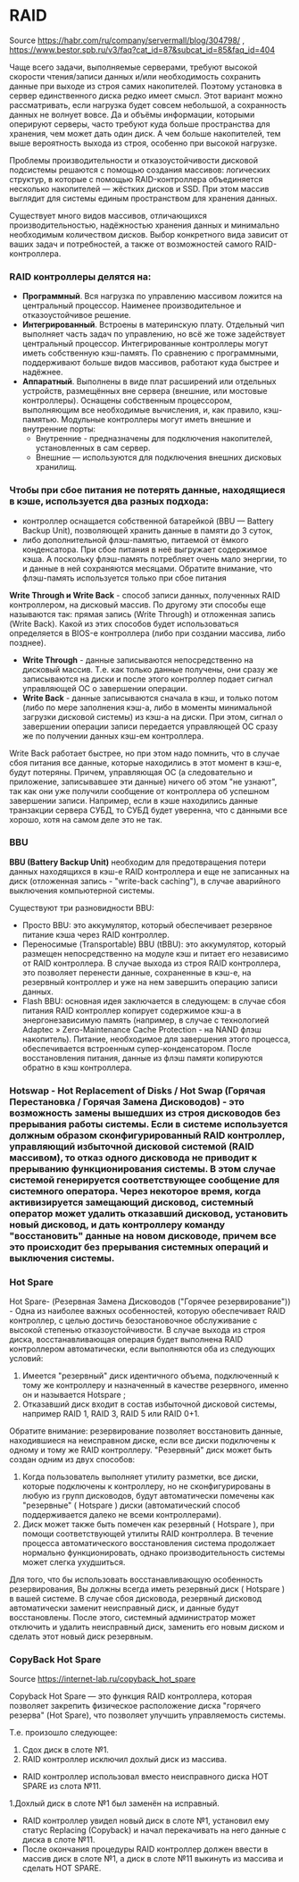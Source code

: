 # RAID

Source https://habr.com/ru/company/servermall/blog/304798/ , https://www.bestor.spb.ru/v3/faq?cat_id=87&subcat_id=85&faq_id=404

Чаще всего задачи, выполняемые серверами, требуют высокой скорости чтения/записи данных и/или необходимость сохранить данные при выходе из строя самих накопителей. Поэтому установка в сервер единственного диска редко имеет смысл. Этот вариант можно рассматривать, если нагрузка будет совсем небольшой, а сохранность данных не волнует вовсе. Да и объёмы информации, которыми оперируют серверы, часто требуют куда больше пространства для хранения, чем может дать один диск. А чем больше накопителей, тем выше вероятность выхода из строя, особенно при высокой нагрузке.

Проблемы производительности и отказоустойчивости дисковой подсистемы решаются с помощью создания массивов: логических структур, в которые с помощью RAID-контроллера объединяется несколько накопителей — жёстких дисков и SSD. При этом массив выглядит для системы единым пространством для хранения данных.

Существует много видов массивов, отличающихся производительностью, надёжностью хранения данных и минимально необходимым количеством дисков. Выбор конкретного вида зависит от ваших задач и потребностей, а также от возможностей самого RAID-контроллера.

### RAID контроллеры делятся на:

* **Программный**. Вся нагрузка по управлению массивом ложится на центральный процессор. Наименее производительное и отказоустойчивое решение.
* **Интегрированный**. Встроены в материнскую плату. Отдельный чип выполняет часть задач по управлению, но всё же тоже задействует центральный процессор. Интегрированные контроллеры могут иметь собственную кэш-память. По сравнению с программными, поддерживают больше видов массивов, работают куда быстрее и надёжнее.
* **Аппаратный**. Выполнены в виде плат расширений или отдельных устройств, размещённых вне сервера (внешние, или мостовые контроллеры). Оснащены собственным процессором, выполняющим все необходимые вычисления, и, как правило, кэш-памятью. Модульные контроллеры могут иметь внешние и внутренние порты:
  * Внутренние - предназначены для подключения накопителей, установленных в сам сервер.
  * Внешние — используются для подключения внешних дисковых хранилищ.


### Чтобы при сбое питания не потерять данные, находящиеся в кэше, используется два разных подхода:

* контроллер оснащается собственной батарейкой (BBU — Battery Backup Unit), позволяющей хранить данные в памяти до 3 суток,
* либо дополнительной флэш-памятью, питаемой от ёмкого конденсатора. При сбое питания в неё выгружает содержимое кэша. А поскольку флэш-память потребляет очень мало энергии, то и данные в ней сохраняются месяцами. Обратите внимание, что флэш-память используется только при сбое питания

**Write Through и Write Back** - способ записи данных, полученных RAID контроллером, на дисковый массив. По другому эти способы еще называются так: прямая запись (Write Through) и отложенная запись (Write Back). Какой из этих способов будет использоваться определяется в BIOS-е контроллера (либо при создании массива, либо позднее).

* **Write Through** - данные записываются непосредственно на дисковый массив. Т.е. как только данные получены, они сразу же записываются на диски и после этого контроллер подает сигнал управляющей ОС о завершении операции.
* **Write Back** - данные записываются сначала в кэш, и только потом (либо по мере заполнения кэш-а, либо в моменты минимальной загрузки дисковой системы) из кэш-а на диски. При этом, сигнал о завершении операции записи передается управляющей ОС сразу же по получении данных кэш-ем контроллера.

Write Back работает быстрее, но при этом надо помнить, что в случае сбоя питания все данные, которые находились в этот момент в кэш-е, будут потеряны. Причем, управляющая ОС (а следовательно и приложение, записывавшее эти данные) ничего об этом "не узнают", так как они уже получили сообщение от контроллера об успешном завершении записи. Например, если в кэше находились данные транзакции сервера СУБД, то СУБД будет уверенна, что с данными все хорошо, хотя на самом деле это не так.

### BBU

**BBU (Battery Backup Unit)** необходим для предотвращения потери данных находящихся в кэш-е RAID контроллера и еще не записанных на диск (отложенная запись - "write-back caching"), в случае аварийного выключения компьютерной системы.

Существуют три разновидности BBU:

* Просто BBU: это аккумулятор, который обеспечивает резервное питание кэша через RAID контроллер.
* Переносимые (Transportable) BBU (tBBU): это аккумулятор, который размещен непосредственно на модуле кэш и питает его независимо от RAID контроллера. В случае выхода из строя RAID контроллера, это позволяет перенести данные, сохраненные в кэш-е, на резервный контроллер и уже на нем завершить операцию записи данных.
* Flash BBU: основная идея заключается в следующем: в случае сбоя питания RAID контроллер копирует содержимое кэш-а в энергонезависимую память (например, в случае с технологией Adaptec » Zero-Maintenance Cache Protection - на NAND флэш накопитель). Питание, необходимое для завершения этого процесса, обеспечивается встроенным супер-конденсатором. После восстановления питания, данные из флэш памяти копируются обратно в кэш контроллера.

### **Hotswap** - Hot Replacement of Disks / Hot Swap (Горячая Перестановка / Горячая Замена Дисководов) - это возможность замены вышедших из строя дисководов без прерывания работы системы. Если в системе используется должным образом сконфигурированный RAID контроллер, управляющий избыточной дисковой системой (RAID массивом), то отказ одного дисковода не приводит к прерыванию функционирования системы. В этом случае системой генерируется соответствующее сообщение для системного оператора. Через некоторое время, когда активизируется замещающий дисковод, системный оператор может удалить отказавший дисковод, установить новый дисковод, и дать контроллеру команду "восстановить" данные на новом дисководе, причем все это происходит без прерывания системных операций и выключения системы.

### **Hot Spare** 

Hot Spare- (Резервная Замена Дисководов ("Горячее резервирование")) - Одна из наиболее важных особенностей, которую обеспечивает RAID контроллер, с целью достичь безостановочное обслуживание с высокой степенью отказоустойчивости. В случае выхода из строя диска, восстанавливающая операция будет выполнена RAID контроллером автоматически, если выполняются оба из следующих условий:

1. Имеется "резервный" диск идентичного объема, подключенный к тому же контроллеру и назначенный в качестве резервного, именно он и называется Hotspare ;
1. Отказавший диск входит в состав избыточной дисковой системы, например RAID 1, RAID 3, RAID 5 или RAID 0+1.

Обратите внимание: резервирование позволяет восстановить данные, находившиеся на неисправном диске, если все диски подключены к одному и тому же RAID контроллеру.
"Резервный" диск может быть создан одним из двух способов:

1. Когда пользователь выполняет утилиту разметки, все диски, которые подключены к контроллеру, но не сконфигурированы в любую из групп дисководов, будут автоматически помечены как "резервные" ( Hotspare ) диски (автоматический способ поддерживается далеко не всеми контроллерами).
1. Диск может также быть помечен как резервный ( Hotspare ), при помощи соответствующей утилиты RAID контроллера.
В течение процесса автоматического восстановления система продолжает нормально функционировать, однако производительность системы может слегка ухудшиться.

Для того, что бы использовать восстанавливающую особенность резервирования, Вы должны всегда иметь резервный диск ( Hotspare ) в вашей системе. В случае сбоя дисковода, резервный дисковод автоматически заменит неисправный диск, и данные будут восстановлены. После этого, системный администратор может отключить и удалить неисправный диск, заменить его новым диском и сделать этот новый диск резервным.

### **CopyBack Hot Spare**

Source https://internet-lab.ru/copyback_hot_spare

Copyback Hot Spare — это функция RAID контроллера, которая позволяет закрепить физическое расположение диска "горячего резерва" (Hot Spare), что позволяет улучшить управляемость системы.

Т.е. произошло следующее:

1. Сдох диск в слоте №1.
  2. RAID контроллер исключил дохлый диск из массива.
  * RAID контроллер использовал вместо неисправного диска HOT SPARE из слота №11.
 
1.Дохлый диск в слоте №1 был заменён на исправный.
  * RAID контроллер увидел новый диск в слоте №1, установил ему статус Replacing (Copyback) и начал перекачивать на него данные с диска в слоте №11.
  * После окончания процедуры RAID контроллер должен ввести в массив диск в слоте №1, а диск в слоте №11 выкинуть из массива и сделать HOT SPARE.
